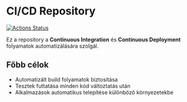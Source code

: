 # CI/CD Repository

[![Actions Status](https://github.com/akox45/cicd/workflows/Test,%20build%20and%20release/badge.svg)](https://github.com/<akox45>/cicd/actions)

Ez a repository a **Continuous Integration** és **Continuous Deployment** folyamatok automatizálására szolgál.

## Főbb célok

- Automatizált build folyamatok biztosítása
- Tesztek futtatása minden kód változtatás után
- Alkalmazások automatikus telepítése különböző környezetekbe
